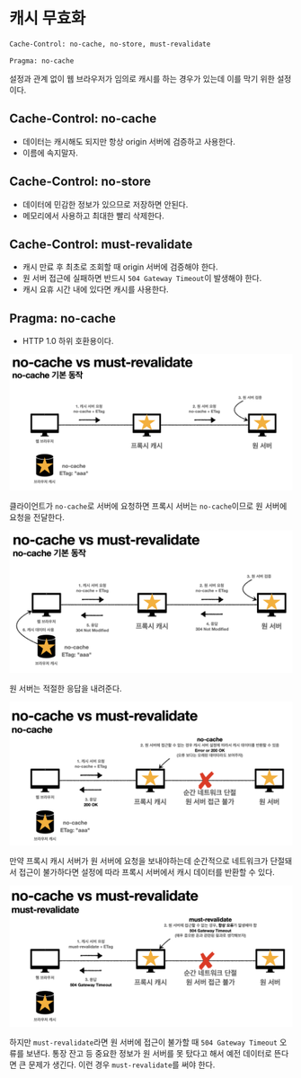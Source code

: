 # 캐시 무효화

```text
Cache-Control: no-cache, no-store, must-revalidate
```

```text
Pragma: no-cache
```

설정과 관계 없이 웹 브라우저가 임의로 캐시를 하는 경우가 있는데 이를 막기 위한 설정이다.

## Cache-Control: no-cache

- 데이터는 캐시해도 되지만 항상 origin 서버에 검증하고 사용한다.
- 이름에 속지말자.

## Cache-Control: no-store

- 데이터에 민감한 정보가 있으므로 저장하면 안된다.
- 메모리에서 사용하고 최대한 빨리 삭제한다.

## Cache-Control: must-revalidate

- 캐시 만료 후 최초로 조회할 때 origin 서버에 검증해야 한다.
- 원 서버 접근에 실패하면 반드시 `504 Gateway Timeout`이 발생해야 한다.
- 캐시 요휴 시간 내에 있다면 캐시를 사용한다.

## Pragma: no-cache

- HTTP 1.0 하위 호환용이다.

![](../../.gitbook/assets/kimyounghan-http-web-basic/08/screenshot%202021-04-04%20오후%208.11.48.png)

클라이언트가 `no-cache`로 서버에 요청하면 프록시 서버는 `no-cache`이므로 원 서버에 요청을 전달한다.

![](../../.gitbook/assets/kimyounghan-http-web-basic/08/screenshot%202021-04-04%20오후%208.11.52.png)

원 서버는 적절한 응답을 내려준다.

![](../../.gitbook/assets/kimyounghan-http-web-basic/08/screenshot%202021-04-04%20오후%208.11.57.png)

만약 프록시 캐시 서버가 원 서버에 요청을 보내야하는데 순간적으로 네트워크가 단절돼서 접근이 불가하다면 설정에 따라 프록시 서버에서 캐시 데이터를 반환할 수 있다.

![](../../.gitbook/assets/kimyounghan-http-web-basic/08/screenshot%202021-04-04%20오후%208.12.02.png)

하지만 `must-revalidate`라면 원 서버에 접근이 불가할 때 `504 Gateway Timeout` 오류를 보낸다. 통장 잔고 등 중요한 정보가 원 서버를 못 탔다고 해서 예전 데이터로 뜬다면 큰 문제가 생긴다. 이런 경우 `must-revalidate`를 써야 한다. 

